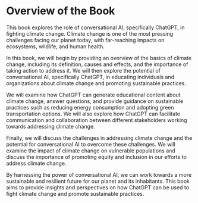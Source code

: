 Overview of the Book
==================================

This book explores the role of conversational AI, specifically ChatGPT, in fighting climate change. Climate change is one of the most pressing challenges facing our planet today, with far-reaching impacts on ecosystems, wildlife, and human health.

In this book, we will begin by providing an overview of the basics of climate change, including its definition, causes and effects, and the importance of taking action to address it. We will then explore the potential of conversational AI, specifically ChatGPT, in educating individuals and organizations about climate change and promoting sustainable practices.

We will examine how ChatGPT can generate educational content about climate change, answer questions, and provide guidance on sustainable practices such as reducing energy consumption and adopting green transportation options. We will also explore how ChatGPT can facilitate communication and collaboration between different stakeholders working towards addressing climate change.

Finally, we will discuss the challenges in addressing climate change and the potential for conversational AI to overcome these challenges. We will examine the impact of climate change on vulnerable populations and discuss the importance of promoting equity and inclusion in our efforts to address climate change.

By harnessing the power of conversational AI, we can work towards a more sustainable and resilient future for our planet and its inhabitants. This book aims to provide insights and perspectives on how ChatGPT can be used to fight climate change and promote sustainable practices.
